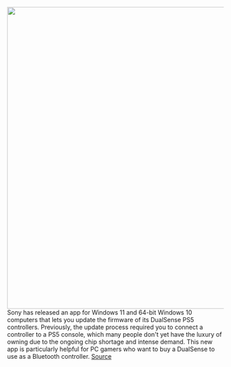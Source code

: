 <img src='https://cdn.vox-cdn.com/thumbor/Vvotbp16KDc3qrUeO14VUiOHGTU=/0x0:2040x1360/1200x800/filters:focal(766x433:1092x759)/cdn.vox-cdn.com/uploads/chorus_image/image/70770938/vpavic_4278_20201030_0247.0.jpg' width='700px' /><br/>
Sony has released an app for Windows 11 and 64-bit Windows 10 computers that lets you update the firmware of its DualSense PS5 controllers. Previously, the update process required you to connect a controller to a PS5 console, which many people don't yet have the luxury of owning due to the ongoing chip shortage and intense demand. This new app is particularly helpful for PC gamers who want to buy a DualSense to use as a Bluetooth controller.
<a href='https://www.theverge.com/2022/4/20/23033481/sony-dualsense-controller-update-firmware-pc-windows-app-ps5'> Source <a/>